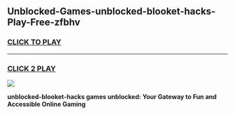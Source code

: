 
## Unblocked-Games-unblocked-blooket-hacks-Play-Free-zfbhv
<h3>
<a href="https://premium76.site?title=unblocked-blooket-hacks&ref=18A1">CLICK TO PLAY</a></h3>
<hr>

<h3>
<a href="https://premium76.site?title=unblocked-blooket-hacks&ref=18A1">CLICK 2 PLAY</a>
  
</h3>

<a href="https://premium76.site?title=unblocked-blooket-hacks&ref=18A1"><img src="https://clearcache.store/games.png"></a>


**unblocked-blooket-hacks games unblocked: Your Gateway to Fun and Accessible Online Gaming**
